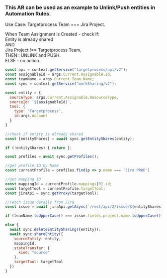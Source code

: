 ### This AR can be used as an example to Unlink/Push entities in Automation Rules.

Use Case:
Targetprocess Team === Jira Project.

When Team Assignment is Created - check if:
\
Entity is already shared
\
AND
\
Jira Project !== Targetprocess Team,
\
THEN : UNLINK and PUSH.
\
ELSE - no action.

```js
const api = context.getService("targetprocess/api/v2");
const assignableId = args.Current.Assignable.Id;
const teamName = args.Current.Team.Name;
const sync = context.getService("workSharing/v2");

const entity = {
  sourceType: args.Current.Assignable.ResourceType,
  sourceId: `${assignableId}`,
  tool: {
    type: 'Targetprocess',
    id:args.Account
  }
}

//check if entity is already shared
const [entityShares] = await sync.getEntityShares(entity);

if (!entityShares) { return };

const profiles = await sync.getProfiles();

//get profile ID by Name
const currentProfile = profiles.find(p => p.name === 'Jira PROD')

//get mapping ID
const mappingId = currentProfile.mappings[0].id;
const targetTool = currentProfile.targetTool;
const jiraApi = sync.getProxy(targetTool);

//Fetch issue details from Jira
const issue = await jiraApi.getAsync(`/rest/api/2/issue/${entityShares.sourceId}`)

if (teamName.toUpperCase() === issue.fields.project.name.toUpperCase()) { return }

else {
  await sync.deleteEntitySharing({entity});
  await sync.shareEntity({
    sourceEntity: entity,
    mappingId,
    stateTransfer: {
      kind: "source"
    },
    targetTool: targetTool
  })
}

```
